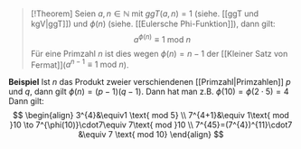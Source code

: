 >[!Theorem]
>Seien $a,n\in \mathbb{N}$ mit $ggT(a,n)=1$ (siehe. [[ggT und kgV|ggT]]) und $\phi(n)$ (siehe. [[Eulersche Phi-Funktion]]), dann gilt:
>$$
>a^{\phi(n)}\equiv 1\text{ mod }n
>$$
>Für eine Primzahl $n$ ist dies wegen $\phi(n)=n-1$ der [[Kleiner Satz von Fermat]]($a^{n-1}\equiv 1\text{ mod }n$).

**Beispiel**
Ist $n$ das Produkt zweier verschiendenen [[Primzahl|Primzahlen]] $p$ und $q$, dann gilt $\phi(n)=(p-1)(q-1)$. Dann hat man z.B. $\phi(10)=\phi(2\cdot 5)=4$
Dann gilt:
$$
\begin{align}
3^{4}&\equiv1 \text{ mod 5} \\
7^{4+1}&\equiv 1\text{ mod }10 \to 7^{\phi(10)}\cdot7\equiv 7\text{ mod }10 \\
7^{45}=(7^{4})^{11}\cdot7 &\equiv 7 \text{ mod 10}
\end{align}
$$